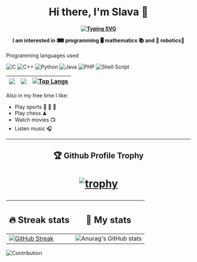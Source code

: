 <h1 align="center">Hi there, I'm Slava 👋</h1>

<h4 align="center">

[![Typing SVG](https://readme-typing-svg.herokuapp.com?color=%2336BCF7&lines=💻+Computer+science+student+💻)](https://git.io/typing-svg)

I am interested in ⌨ programming 🖥 mathematics 📚 and 🦾 robotics🦿
</h4>


Programming languages used

![C](https://img.shields.io/badge/c-%2300599C.svg?style=for-the-badge&logo=c&logoColor=white)
![C++](https://img.shields.io/badge/c++-%2300599C.svg?style=for-the-badge&logo=c%2B%2B&logoColor=white)
![Python](https://img.shields.io/badge/python-3670A0?style=for-the-badge&logo=python&logoColor=ffdd54)
![Java](https://img.shields.io/badge/java-%23ED8B00.svg?style=for-the-badge&logo=java&logoColor=white)
![PHP](https://img.shields.io/badge/php-%23777BB4.svg?style=for-the-badge&logo=php&logoColor=white)
![Shell Script](https://img.shields.io/badge/shell_script-%23121011.svg?style=for-the-badge&logo=gnu-bash&logoColor=white)

|![](https://github-profile-summary-cards.vercel.app/api/cards/repos-per-language?username=Tsygankov-Slava&theme=solarized_dark)|![](https://github-profile-summary-cards.vercel.app/api/cards/most-commit-language?username=Tsygankov-Slava&theme=solarized_dark)|[![Top Langs](https://github-readme-stats.vercel.app/api/top-langs/?username=Tsygankov-Slava&layout=compact)](https://github.com/anuraghazra/github-readme-stats)|
|-|-|-|

Also in my free time I like:
- Play sports 🏀 🏓 🏒
- Play chess ♟
- Watch movies 📺
- Listen music 🎧
-----

<h2 align="center">🏆 Github Profile Trophy </h2>
<h1 align="center"> 
  
[![trophy](https://github-profile-trophy.vercel.app/?username=Tsygankov-Slava&theme=juicyfresh&margin-w=15)](https://github.com/Tsygankov-Slava/github-profile-trophy)
</h1>

| <h2>🔥 Streak stats </h2>  | <h2>🧮 My stats </h2> |
| ---------------------------|:----------------------:|
| [![GitHub Streak](https://github-readme-streak-stats.herokuapp.com/?user=Tsygankov-Slava&theme=dark)](https://git.io/streak-stats) | ![Anurag's GitHub stats](https://github-readme-stats.vercel.app/api?username=Tsygankov-Slava&show_icons=true&theme=dark)

![Contribution](https://activity-graph.herokuapp.com/graph?username=Tsygankov-Slava&theme=react-dark&hide_border=true&area=true)


<!--
**Tsygankov-Slava/Tsygankov-Slava** is a ✨ _special_ ✨ repository because its `README.md` (this file) appears on your GitHub profile.

Here are some ideas to get you started:

- 🔭 I’m currently working on ...
- 🌱 I’m currently learning ...
- 👯 I’m looking to collaborate on ...
- 🤔 I’m looking for help with ...
- 💬 Ask me about ...
- 📫 How to reach me: ...
- 😄 Pronouns: ...
- ⚡ Fun fact: ...
-->
